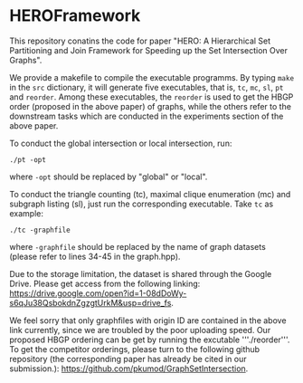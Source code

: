 # HEROFramework
This repository conatins the code for paper "HERO: A Hierarchical Set Partitioning and Join Framework for Speeding up the Set Intersection Over Graphs".

We provide a makefile to compile the executable programms. By typing ```make``` in the ```src``` dictionary, it will generate five executables, that is, ```tc```, ```mc```, ```sl```, ```pt``` and ```reorder```. Among these executables, the ```reorder``` is used to get the HBGP order (proposed in the above paper) of graphs, while the others refer to the downstream tasks which are conducted in the experiments section of the above paper.

To conduct the global intersection or local intersection, run:
```
./pt -opt
```
where ```-opt``` should be replaced by "global" or "local".

To conduct the triangle counting (tc), maximal clique enumeration (mc) and subgraph listing (sl), just run the corresponding executable. Take ```tc``` as example:
```
./tc -graphfile
```
where  ```-graphfile``` should be replaced by the name of graph datasets (please refer to lines 34-45 in the graph.hpp).

Due to the storage limitation, the dataset is shared through the Google Drive. Please get access from the following linking: https://drive.google.com/open?id=1-08dDoWy-s6qJu38QsbokdnZgzgtUrkM&usp=drive_fs.

We feel sorry that only graphfiles with origin ID are contained in the above link currently, since we are troubled by the poor uploading speed. Our proposed HBGP ordering can be get by running the excutable '''./reorder'''. To get the competitor orderings, please turn to the following github repository (the corresponding paper has already be cited in our submission.): https://github.com/pkumod/GraphSetIntersection.  
